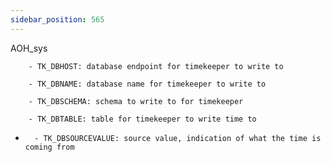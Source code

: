 ```yaml
---
sidebar_position: 565
---
```


AOH_sys 

        - TK_DBHOST: database endpoint for timekeeper to write to 

        - TK_DBNAME: database name for timekeeper to write to 

        - TK_DBSCHEMA: schema to write to for timekeeper

        - TK_DBTABLE: table for timekeeper to write time to 

-       - TK_DBSOURCEVALUE: source value, indication of what the time is coming from

